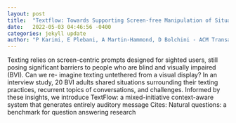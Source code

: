 ```yaml
---
layout: post
title:  "Textflow: Towards Supporting Screen-free Manipulation of Situation-Relevant Smart Messages"
date:   2022-05-03 04:46:56 -0400
categories: jekyll update
author: "P Karimi, E Plebani, A Martin-Hammond, D Bolchini - ACM Transactions on Interactive"
---
```

Texting relies on screen-centric prompts designed for sighted users, still posing significant barriers to people who are blind and visually impaired (BVI). Can we re- imagine texting untethered from a visual display? In an interview study, 20 BVI adults shared situations surrounding their texting practices, recurrent topics of conversations, and challenges. Informed by these insights, we introduce TextFlow: a mixed-initiative context-aware system that generates entirely auditory message Cites: Natural questions: a benchmark for question answering research